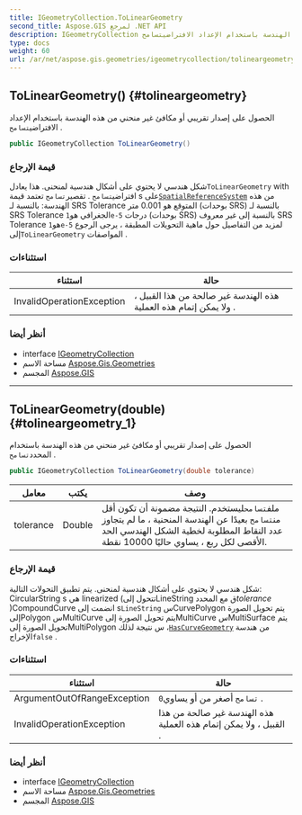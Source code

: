 ```yaml
---
title: IGeometryCollection.ToLinearGeometry
second_title: Aspose.GIS لمرجع .NET API
description: IGeometryCollection طريقة. الحصول على إصدار تقريبي أو مكافئ غير منحني من هذه الهندسة باستخدام الإعداد الافتراضيتسامح .
type: docs
weight: 60
url: /ar/net/aspose.gis.geometries/igeometrycollection/tolineargeometry/
---
```

## ToLinearGeometry() {#tolineargeometry}

الحصول على إصدار تقريبي أو مكافئ غير منحني من هذه الهندسة باستخدام الإعداد الافتراضي`تسامح` .

```csharp
public IGeometryCollection ToLinearGeometry()
```

### قيمة الإرجاع

شكل هندسي لا يحتوي على أشكال هندسية لمنحنى. هذا يعادل`ToLinearGeometry` with افتراضي`تسامح` . تقصير`تسامح` تعتمد قيمة s على[`SpatialReferenceSystem`](../../../aspose.gis.spatialreferencing/spatialreferencesystem/) من هذه الهندسة:  بالنسبة لـ SRS Tolerance المتوقع هو 0.001 متر (بوحدات SRS) بالنسبة لـ SRS Tolerance الجغرافي هو`1e-5` درجات (بوحدات SRS) بالنسبة إلى غير معروف SRS Tolerance هو`1e-5` لمزيد من التفاصيل حول ماهية التحويلات المطبقة ، يرجى الرجوع إلى`ToLinearGeometry` المواصفات .

### استثناءات

| استثناء | حالة |
| --- | --- |
| InvalidOperationException | هذه الهندسة غير صالحة من هذا القبيل ، ولا يمكن إتمام هذه العملية . |

### أنظر أيضا

* interface [IGeometryCollection](../)
* مساحة الاسم [Aspose.Gis.Geometries](../../igeometrycollection/)
* المجسم [Aspose.GIS](../../../)

---

## ToLinearGeometry(double) {#tolineargeometry_1}

الحصول على إصدار تقريبي أو مكافئ غير منحني من هذه الهندسة باستخدام المحدد`تسامح` .

```csharp
public IGeometryCollection ToLinearGeometry(double tolerance)
```

| معامل | يكتب | وصف |
| --- | --- | --- |
| tolerance | Double | ملف`تسامح`ليستخدم. النتيجة مضمونة أن تكون أقل من`تسامح` بعيدًا عن الهندسة المنحنية ، ما لم يتجاوز عدد النقاط المطلوبة لخطية الشكل الهندسي الحد الأقصى لكل ربع ، يساوي حاليًا 10000 نقطة. |

### قيمة الإرجاع

شكل هندسي لا يحتوي على أشكال هندسية لمنحنى. يتم تطبيق التحولات التالية: CircularString s هي linearized (تتحول إلىLineString ق مع المحدد*tolerance* )CompoundCurve انضمت إلى s`LineString` سCurvePolygon يتم تحويل الصورة إلىPolygon سMultiCurve يتم تحويل الصورة إلىMultiCurve سMultiSurface يتم تحويل الصورة إلىMultiPolygon س نتيجة لذلك ،[`HasCurveGeometry`](../../igeometry/hascurvegeometry/) من هندسة الإخراج`false` .

### استثناءات

| استثناء | حالة |
| --- | --- |
| ArgumentOutOfRangeException | `تسامح` أصغر من أو يساوي`0` . |
| InvalidOperationException | هذه الهندسة غير صالحة من هذا القبيل ، ولا يمكن إتمام هذه العملية . |

### أنظر أيضا

* interface [IGeometryCollection](../)
* مساحة الاسم [Aspose.Gis.Geometries](../../igeometrycollection/)
* المجسم [Aspose.GIS](../../../)


